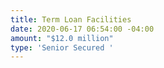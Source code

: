 ```yaml
---
title: Term Loan Facilities
date: 2020-06-17 06:54:00 -04:00
amount: "$12.0 million"
type: 'Senior Secured '
---
```


